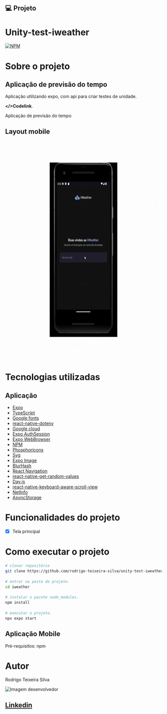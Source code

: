 ## 💻 Projeto

# Unity-test-iweather
[![NPM](https://img.shields.io/npm/l/react)](https://github.com/rodrigo-teixeira-silva/unity-test-iweather/blob/main/LICENSE)

# Sobre o projeto
## Aplicação de previsão do tempo 

Aplicação utilizando expo, com api para criar testes de unidade.

 **</>Codelink**.

Aplicação de previsão do tempo 

## Layout mobile

<img src="./assets/Aplicação.gif" width="700px" height="700px"/>

# Tecnologias utilizadas
## Aplicação

- [Expo](https://docs.expo.dev/?utm_source=google&utm_medium=cpc&utm_content=search&gclid=CjwKCAjwxOymBhAFEiwAnodBLE4O6-g49a-HniPnrQt_l-6t_CNvui4z2_h31jUCUpesirHbFYmI_hoC39IQAvD_BwE)
- [TypeScript](https://www.typescriptlang.org/docs/)
- [Google fonts](https://docs.expo.dev/develop/user-interface/fonts/#use-a-google-font)
- [react-native-dotenv](https://www.npmjs.com/package/react-native-dotenv)
- [Google cloud](https://console.cloud.google.com/welcome?hl=pt-br&project=ignitefleet-395716)
- [Expo AuthSession](https://docs.expo.dev/versions/latest/sdk/auth-session/?utm_source=google&utm_medium=cpc&utm_content=performancemax&gclid=CjwKCAjw29ymBhAKEiwAHJbJ8pY-Lk3ABjSLBFqMuV7A63VxK-6VDFHeUv57EdQlDdf435jvOsBg3xoC3_QQAvD_BwE)
- [Expo WebBrowser](https://docs.expo.dev/versions/latest/sdk/webbrowser/)
- [NPM](https://docs.npmjs.com)
- [Phosphoricons](https://phosphoricons.com/)
- [Svg](https://docs.expo.dev/versions/latest/sdk/svg/)
- [Expo Image](https://docs.expo.dev/versions/latest/sdk/image/)
- [BlurHash](https://blurha.sh/)
- [React Navigation](https://reactnavigation.org/)
- [react-native-get-random-values](react-native-get-random-values)
- [Day.js](https://day.js.org/)
- [react-native-keyboard-aware-scroll-view](https://www.npmjs.com/package/react-native-keyboard-aware-scroll-view)
- [NetInfo](https://docs.expo.dev/versions/latest/sdk/netinfo/?utm_source=google&utm_medium=cpc&utm_content=performancemax&gclid=CjwKCAjwr_CnBhA0EiwAci5siu9brkVaSLxWFq5rnDPmU35J5cu2PyAD4gqF6pcpPFaIYK_mXWL_1RoCi6QQAvD_BwE)
- [AsyncStorage](https://docs.expo.dev/versions/latest/sdk/async-storage/)

# Funcionalidades do projeto

- [x] Tela principal

# Como executar o projeto

```bash
# clonar repositório
git clone https://github.com/rodrigo-teixeira-silva/unity-test-iweather.git

# entrar na pasta do projeto.
cd iweather

# instalar o pacote node_modules.
npm install

# executar o projeto.
npx expo start
```
## Aplicação Mobile
Pré-requisitos: npm 

# Autor

Rodrigo Teixeira Silva

<img style = "width:200px" src="https://github.com/rodrigo-teixeira-silva.png" alt="Imagem desenvolvedor">

## [Linkedin](https://www.linkedin.com/in/rodrigo-teixeira-silva/)

